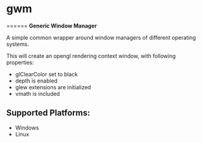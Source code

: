 # gwm
======
**Generic Window Manager**

A simple common wrapper around window managers of different operating systems.

This will create an opengl rendering context window, with following properties:
- glClearColor set to black
- depth is enabled
- glew extensions are initialized
- vmath is included

Supported Platforms:
-------------------
- Windows
- Linux
